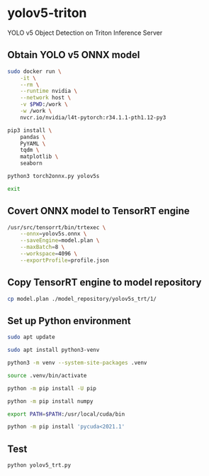 # yolov5-triton
YOLO v5 Object Detection on Triton Inference Server

## Obtain YOLO v5 ONNX model

```bash
sudo docker run \
	-it \
	--rm \
	--runtime nvidia \
	--network host \
	-v $PWD:/work \
	-w /work \
	nvcr.io/nvidia/l4t-pytorch:r34.1.1-pth1.12-py3
```

```bash
pip3 install \
	pandas \
	PyYAML \
	tqdm \
	matplotlib \
	seaborn
```

```bash
python3 torch2onnx.py yolov5s
```

```bash
exit
```

## Covert ONNX model to TensorRT engine

```bash
/usr/src/tensorrt/bin/trtexec \
	--onnx=yolov5s.onnx \
	--saveEngine=model.plan \
	--maxBatch=8 \
	--workspace=4096 \
	--exportProfile=profile.json
```

## Copy TensorRT engine to model repository

```bash
cp model.plan ./model_repository/yolov5s_trt/1/
```

## Set up Python environment

```bash
sudo apt update
```

```bash
sudo apt install python3-venv
```

```bash
python3 -m venv --system-site-packages .venv
```

```bash
source .venv/bin/activate
```

```bash
python -m pip install -U pip
```

```bash
python -m pip install numpy
```

```bash
export PATH=$PATH:/usr/local/cuda/bin
```

```bash
python -m pip install 'pycuda<2021.1'
```

## Test

```bash
python yolov5_trt.py
```
